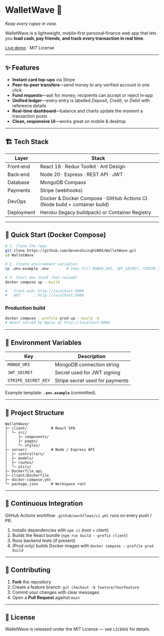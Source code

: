 
# WalletWave 💸
*Keep every rupee in view.*

WalletWave is a lightweight, mobile‑first personal‑finance web app that lets you **load cash, pay friends, and track every transaction in real time**.

[Live demo](https://walletwave-74a65903685b.herokuapp.com/) · MIT License

---

## ✨ Features
- **Instant card top‑ups** via Stripe  
- **Peer‑to‑peer transfers**—send money to any verified account in one click  
- **Fund requests**—ask for money; recipients can accept or reject in‑app  
- **Unified ledger**—every entry is labelled *Deposit*, *Credit*, or *Debit* with reference details  
- **Real‑time dashboard**—balance and charts update the moment a transaction posts  
- **Clean, responsive UI**—works great on mobile & desktop  

---

## 🏗 Tech Stack

| Layer        | Stack                                                                                           |
|--------------|-------------------------------------------------------------------------------------------------|
| Front‑end    | React 18 · Redux Toolkit · Ant Design                                                           |
| Back‑end     | Node 20 · Express · REST API · JWT                                                               |
| Database     | MongoDB Compass                                                                                   |
| Payments     | Stripe (webhooks)                                                                               |
| DevOps       | Docker & Docker Compose · GitHub Actions CI (Node build + container build)                      |
| Deployment   | Heroku (legacy buildpack) or Container Registry                                                 |

---

## 🚀 Quick Start (Docker Compose)

```bash
# 1. Clone the repo
git clone https://github.com/devanshsingh2004/WalletWave.git
cd WalletWave

# 2. Create environment variables
cp .env.example .env        # then fill MONGO_URI, JWT_SECRET, STRIPE_SECRET_KEY

# 3. Start dev stack (hot‑reload)
docker compose up --build

#   Front‑end: http://localhost:3000
#   API      : http://localhost:5000
```

### Production build

```bash
docker compose --profile prod up --build -d
# React served by Nginx at http://localhost:8080
```

---

## 🔑 Environment Variables

| Key                     | Description                        |
|-------------------------|------------------------------------|
| `MONGO_URI`             | MongoDB connection string          |
| `JWT_SECRET`            | Secret used for JWT signing        |
| `STRIPE_SECRET_KEY`     | Stripe secret used for payments    |

Example template: **`.env.example`** (committed).

---

## 📂 Project Structure

```
WalletWave/
├─ client/           # React SPA
│  └─ src/
│     ├─ components/
│     ├─ pages/
│     └─ styles/
├─ server/           # Node / Express API
│  ├─ controllers/
│  ├─ models/
│  ├─ routes/
│  └─ utils/
├─ Dockerfile.api
├─ client/Dockerfile
├─ docker-compose.yml
└─ package.json      # Workspace root
```

---

## 🤖 Continuous Integration

GitHub Actions workflow `.github/workflows/ci.yml` runs on every push / PR:

1. Installs dependencies with `npm ci` (root + client)  
2. Builds the React bundle (`npm run build --prefix client`)  
3. Runs backend tests (if present)  
4. (Prod only) builds Docker images with `docker compose --profile prod build`

---

## 🤝 Contributing

1. **Fork** the repository  
2. Create a feature branch: `git checkout -b feature/YourFeature`  
3. Commit your changes with clear messages  
4. Open a **Pull Request** against `main`

---

## 📝 License

WalletWave is released under the MIT License — see `LICENSE` for details.
